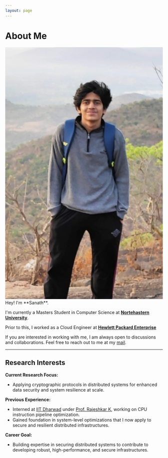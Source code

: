 ```yaml
---
layout: page
---
```


# About Me

<img src="/images/Sanath.jpeg" class="floatpic">

<br>
Hey! I'm **Sanath**.<br>

I'm currently a Masters Student in Computer Science at **[Nortehastern University](https://www.northeastern.edu/)**.

Prior to this, I worked as a Cloud Engineer at **[Hewlett Packard Enterprise](https://www.hpe.com/in/en/home.html)**

If you are interested in working with me, I am always open to discussions and collaborations. Feel free to reach out to me at my [mail](sanathn.upadhyaya@gmail.com).

---

## Research Interests

**Current Research Focus:**
* Applying cryptographic protocols in distributed systems for enhanced data security and system resilience at scale.

**Previous Experience:**
* Interned at [IIT Dharwad](https://www.iitdh.ac.in/) under [Prof. Rajeshkar K](https://www.iitdh.ac.in/rajshekar.k/index.html), working on CPU instruction pipeline optimization.
* Gained foundation in system-level optimizations that I now apply to secure and resilient distributed infrastructures.

**Career Goal:**
* Building expertise in securing distributed systems to contribute to developing robust, high-performance, and secure infrastructures.
